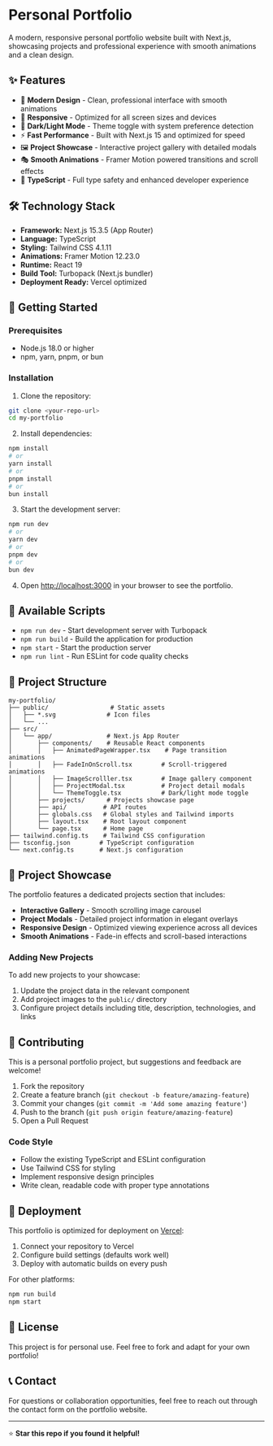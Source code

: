 # Personal Portfolio

A modern, responsive personal portfolio website built with Next.js, showcasing projects and professional experience with smooth animations and a clean design.

## ✨ Features

- 🎨 **Modern Design** - Clean, professional interface with smooth animations
- 📱 **Responsive** - Optimized for all screen sizes and devices
- 🌙 **Dark/Light Mode** - Theme toggle with system preference detection
- ⚡ **Fast Performance** - Built with Next.js 15 and optimized for speed
- 🖼️ **Project Showcase** - Interactive project gallery with detailed modals
- 🎭 **Smooth Animations** - Framer Motion powered transitions and scroll effects
- 🎯 **TypeScript** - Full type safety and enhanced developer experience

## 🛠️ Technology Stack

- **Framework:** Next.js 15.3.5 (App Router)
- **Language:** TypeScript
- **Styling:** Tailwind CSS 4.1.11
- **Animations:** Framer Motion 12.23.0
- **Runtime:** React 19
- **Build Tool:** Turbopack (Next.js bundler)
- **Deployment Ready:** Vercel optimized

## 🚀 Getting Started

### Prerequisites

- Node.js 18.0 or higher
- npm, yarn, pnpm, or bun

### Installation

1. Clone the repository:
```bash
git clone <your-repo-url>
cd my-portfolio
```

2. Install dependencies:
```bash
npm install
# or
yarn install
# or
pnpm install
# or
bun install
```

3. Start the development server:
```bash
npm run dev
# or
yarn dev
# or
pnpm dev
# or
bun dev
```

4. Open [http://localhost:3000](http://localhost:3000) in your browser to see the portfolio.

## 📜 Available Scripts

- `npm run dev` - Start development server with Turbopack
- `npm run build` - Build the application for production
- `npm start` - Start the production server
- `npm run lint` - Run ESLint for code quality checks

## 📁 Project Structure

```
my-portfolio/
├── public/                 # Static assets
│   ├── *.svg              # Icon files
│   └── ...
├── src/
│   └── app/               # Next.js App Router
│       ├── components/    # Reusable React components
│       │   ├── AnimatedPageWrapper.tsx    # Page transition animations
│       │   ├── FadeInOnScroll.tsx        # Scroll-triggered animations
│       │   ├── ImageScrolller.tsx        # Image gallery component
│       │   ├── ProjectModal.tsx          # Project detail modals
│       │   └── ThemeToggle.tsx           # Dark/light mode toggle
│       ├── projects/      # Projects showcase page
│       ├── api/          # API routes
│       ├── globals.css   # Global styles and Tailwind imports
│       ├── layout.tsx    # Root layout component
│       └── page.tsx      # Home page
├── tailwind.config.ts    # Tailwind CSS configuration
├── tsconfig.json        # TypeScript configuration
└── next.config.ts       # Next.js configuration
```

## 🎨 Project Showcase

The portfolio features a dedicated projects section that includes:

- **Interactive Gallery** - Smooth scrolling image carousel
- **Project Modals** - Detailed project information in elegant overlays
- **Responsive Design** - Optimized viewing experience across all devices
- **Smooth Animations** - Fade-in effects and scroll-based interactions

### Adding New Projects

To add new projects to your showcase:

1. Update the project data in the relevant component
2. Add project images to the `public/` directory
3. Configure project details including title, description, technologies, and links

## 🤝 Contributing

This is a personal portfolio project, but suggestions and feedback are welcome!

1. Fork the repository
2. Create a feature branch (`git checkout -b feature/amazing-feature`)
3. Commit your changes (`git commit -m 'Add some amazing feature'`)
4. Push to the branch (`git push origin feature/amazing-feature`)
5. Open a Pull Request

### Code Style

- Follow the existing TypeScript and ESLint configuration
- Use Tailwind CSS for styling
- Implement responsive design principles
- Write clean, readable code with proper type annotations

## 🚢 Deployment

This portfolio is optimized for deployment on [Vercel](https://vercel.com):

1. Connect your repository to Vercel
2. Configure build settings (defaults work well)
3. Deploy with automatic builds on every push

For other platforms:
```bash
npm run build
npm start
```

## 📄 License

This project is for personal use. Feel free to fork and adapt for your own portfolio!

## 📞 Contact

For questions or collaboration opportunities, feel free to reach out through the contact form on the portfolio website.

---

⭐ **Star this repo if you found it helpful!**